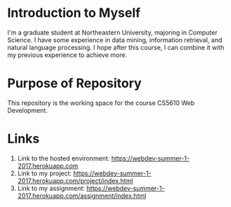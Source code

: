 # Introduction to Myself
I'm a graduate student at Northeastern University, majoring in Computer Science. I have some experience in data mining, information retrieval, and natural language processing. I hope after this course, I can combine it with my previous experience to achieve more.

# Purpose of Repository
This repository is the working space for the course CS5610 Web Development.

# Links
1. Link to the hosted environment: https://webdev-summer-1-2017.herokuapp.com
1. Link to my project: https://webdev-summer-1-2017.herokuapp.com/project/index.html
1. Link to my assignment: https://webdev-summer-1-2017.herokuapp.com/assignment/index.html